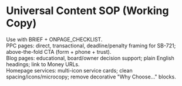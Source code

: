 # Universal Content SOP (Working Copy)
Use with BRIEF + ONPAGE_CHECKLIST.  
PPC pages: direct, transactional, deadline/penalty framing for SB-721; above-the-fold CTA (form + phone + trust).  
Blog pages: educational, board/owner decision support; plain English headings; link to Money URLs.  
Homepage services: multi-icon service cards; clean spacing/icons/microcopy; remove decorative "Why Choose…" blocks.
